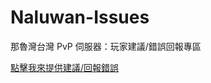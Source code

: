 # Naluwan-Issues
那魯灣台灣 PvP 伺服器：玩家建議/錯誤回報專區

<a href="https://github.com/lulu2002/Naluwan-Issues/issues/new">點擊我來提供建議/回報錯誤</a>
